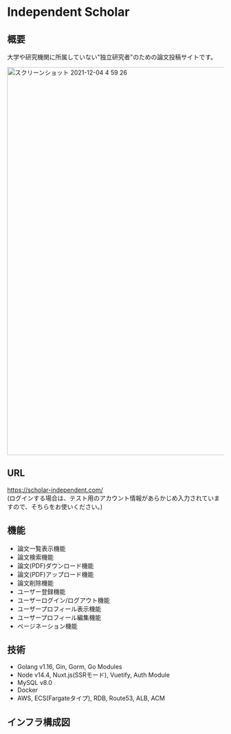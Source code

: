 # Independent Scholar
## 概要
大学や研究機関に所属していない"独立研究者"のための論文投稿サイトです。

<img width="900" alt="スクリーンショット 2021-12-04 4 59 26" src="https://user-images.githubusercontent.com/89379855/144669484-1f75946a-71f1-4c03-a836-2c1828ed5919.png">

## URL
https://scholar-independent.com/  
(ログインする場合は、テスト用のアカウント情報があらかじめ入力されていますので、そちらをお使いください。)

## 機能
- 論文一覧表示機能
- 論文検索機能
- 論文(PDF)ダウンロード機能
- 論文(PDF)アップロード機能
- 論文削除機能
- ユーザー登録機能
- ユーザーログイン/ログアウト機能
- ユーザープロフィール表示機能
- ユーザープロフィール編集機能
- ページネーション機能

## 技術
- Golang v1.16, Gin, Gorm, Go Modules
- Node v14.4, Nuxt.js(SSRモード), Vuetify, Auth Module
- MySQL v8.0
- Docker
- AWS, ECS(Fargateタイプ), RDB, Route53, ALB, ACM

## インフラ構成図



